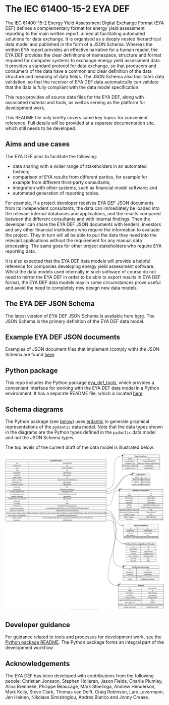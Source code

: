 # The IEC 61400-15-2 EYA DEF

The IEC 61400-15-2 Energy Yield Assessment Digital Exchange Format
(EYA DEF) defines a complementary format for energy yield assessment
reporting to the main written report, aimed at facilitating automated
solutions for data exchange. It is organised as a deeply nested
hierarchical data model and published in the form of a JSON Schema.
Whereas the written EYA report provides an effective narrative for a
human reader, the EYA DEF provides the clear definitions of namespace,
structure and format required for computer systems to exchange energy
yield assessment data. It provides a standard protocol for data
exchange, so that producers and consumers of the data have a common and
clear definition of the data structure and meaning of data fields. The
JSON Schema also facilitates data validation, so that the receiver of
EYA DEF data automatically can validate that the data is fully compliant
with the data model specification.

This repo provides all source data files for the EYA DEF, along with
associated material and tools, as well as serving as the platform for
development work.

This README file only briefly covers some key topics for convenient
reference. Full details will be provided at a separate documentation
site, which still needs to be developed.

## Aims and use cases

The EYA DEF aims to facilitate the following:
-	data sharing with a wider range of stakeholders in an automated
  fashion;
-	comparison of EYA results from different parties, for example for
  example from different third-party consultants;
-	integration with other systems, such as financial model software; and
-	automated generation of reporting tables.

For example, if a project developer receives EYA DEF JSON documents from
its independent consultants, the data can immediately be loaded into the
relevant internal databases and applications, and the results compared
between the different consultants and with internal findings. Then the
developer can share the EYA DEF JSON documents with lenders, investors
and any other financial institutions who require the information to
evaluate the project. They in turn will all be able to pull the data
they need into the relevant applications without the requirement for any
manual data processing. The same goes for other project stakeholders who
require EYA reporting data.

It is also expected that the EYA DEF data models will provide a helpful
reference for companies developing energy yield assessment software.
Whilst the data models used internally in such software of course do not
need to mirror the EYA DEF in order to be able to export results in EYA
DEF format, the EYA DEF data models may in some circumstances prove
useful and avoid the need to completely new design new data models.

## The EYA DEF JSON Schema

The latest version of EYA DEF JSON Schema is available here [here](
json_schema/iec_61400-15-2_eya_def.schema.json). The JSON Schema is the
primary definition of the EYA DEF data model.

## Example EYA DEF JSON documents

Examples of JSON document files that implement (comply with) the JSON
Schema are found [here](json_schema/examples).

## Python package

This repo includes the Python package [eya_def_tools](eya_def_tools),
which provides a convenient interface for working with the EYA DEF data
model in a Python environment. It has a separate README file, which is
located [here](eya_def_tools/README.md).

## Schema diagrams

The Python package (see [below](#Python-package)) uses [erdantic](
https://erdantic.drivendata.org/stable/) to generate graphical
representations of the `pydantic` data model. Note that the data types
shown in the diagrams are the Python types defined in the `pydantic`
data model and not the JSON Schema types.

The top levels of the current draft of the data model is illustrated
below.

  ![data_model_top_levels_diagram](diagrams/eya_def_document_top_level.svg)

## Developer guidance

For guidance related to tools and processes for development work, see
the [Python package README](eya_def_tools/README.md). The Python package
forms an integral part of the development workflow.

## Acknowledgements

The EYA DEF has been developed with contributions from the following
people: Christian Jonsson, Stephen Holleran, Jason Fields, Charlie
Plumley, Alina Brenneke, Philippe Beaucage, Mark Stoelinga, Andrew
Henderson, Mark Kelly, Steve Clark, Thomas van Delft, Craig Robinson,
Lars Levermann, Jan Heinen, Nikolaos Simisiroglou, Andres Blanco and
Jonny Crease.

